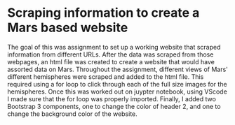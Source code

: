 # Scraping information to create a Mars based website
The goal of this was assignment to set up a working website that scraped information from different URLs. After the data was scraped from those webpages, an html file was created 
to create a website that would have assorted data on Mars. Throughout the assignment, different views of Mars' different hemispheres were scraped and added to the html file. This 
required using a for loop to click through each of the full size images for the hemispheres. Once this was worked out on juypter notebook, using VScode I made sure that the for 
loop was properly imported. Finally, I added two Bootstrap 3 components, one to change the color of header 2, and one to change the background color of the website.
